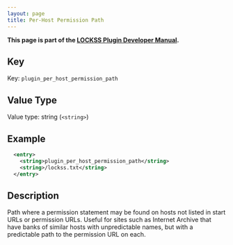 ```yaml
---
layout: page
title: Per-Host Permission Path
---
```


**This page is part of the [LOCKSS Plugin Developer Manual](/developers/plugin/).**

## Key

Key: `plugin_per_host_permission_path`

## Value Type

Value type: string (`<string>`)

## Example

```xml
  <entry>
    <string>plugin_per_host_permission_path</string>
    <string>/lockss.txt</string>
  </entry>
```

## Description

Path where a permission statement may be found on hosts not listed in start URLs or permission URLs. Useful for sites such as Internet Archive that have banks of similar hosts with unpredictable names, but with a predictable path to the permission URL on each.
